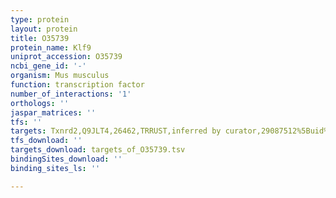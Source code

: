 ```yaml
---
type: protein
layout: protein
title: O35739
protein_name: Klf9
uniprot_accession: O35739
ncbi_gene_id: '-'
organism: Mus musculus
function: transcription factor
number_of_interactions: '1'
orthologs: ''
jaspar_matrices: ''
tfs: ''
targets: Txnrd2,Q9JLT4,26462,TRRUST,inferred by curator,29087512%5Buid%5D+OR+24613345%5Buid%5D,Yes
tfs_download: ''
targets_download: targets_of_O35739.tsv
bindingSites_download: ''
binding_sites_ls: ''

---
```

